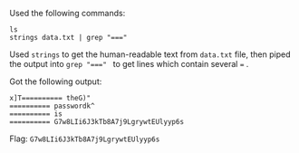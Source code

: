 Used the following commands:
```
ls
strings data.txt | grep "==="
```

Used `strings` to get the human-readable text from `data.txt` file, then piped the output into `grep "===" ` to get lines which contain several `=` .

Got the following output:
```
x]T========== theG)"
========== passwordk^
========== is
========== G7w8LIi6J3kTb8A7j9LgrywtEUlyyp6s
```

Flag: `G7w8LIi6J3kTb8A7j9LgrywtEUlyyp6s`